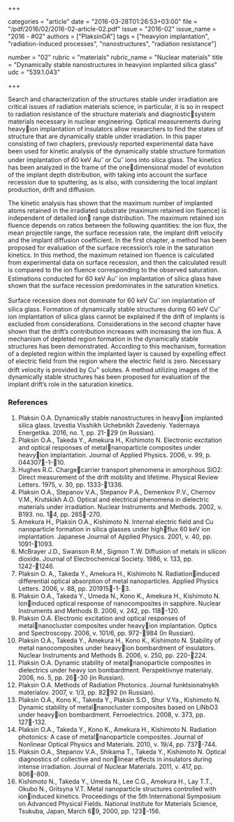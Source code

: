 +++

categories = "article"
date = "2016-03-28T01:26:53+03:00"
file = "/pdf/2016/02/2016-02-article-02.pdf"
issue = "2016-02"
issue_name = "2016 - #02"
authors = ["PlaksinOA"]
tags = ["heavyion implantation", "radiation-induced processes", "nanostructures", "radiation resistance"]

number = "02"
rubric = "materials"
rubric_name = "Nuclear materials"
title = "Dynamically stable nanostructures in heavyion implanted silica glass"
udc = "539.1.043"


+++


Search and characterization of the structures stable under irradiation are critical issues of radiation materials science, in particular, it is so in respect to radiation resistance of the structure materials and diagnosticsystem materials necessary in nuclear engineering. 
Optical measurements during heavyion implantation of insulators allow researchers to find the states of structure that are dynamically stable under irradiation. 
In this paper consisting of two chapters, previously reported experimental data have been used for kinetic analysis of the dynamically stable structure formation under implantation of 60 keV Au<sup>–</sup> or Cu<sup>–</sup> ions into silica glass. 
The kinetics has been analyzed in the frame of the onedimensional model of evolution of the implant depth distribution, with taking into account the surface recession due to sputtering, as is also, with considering the local implant production, drift and diffusion.

The kinetic analysis has shown that the maximum number of implanted atoms retained in the irradiated substrate (maximum retained ion fluence) is independent of detailed ion range distribution. 
The maximum retained ion fluence depends on ratios between the following quantities: the ion flux, the mean projectile range, the surface recession rate, the implant drift velocity and the implant diffusion coefficient. 
In the first chapter, a method has been proposed for evaluation of the surface recession’s role in the saturation kinetics.
In this method, the maximum retained ion fluence is calculated from experimental data on surface recession, and then the calculated result is compared to the ion fluence corresponding to the observed saturation. Estimations conducted for 60 keV Au<sup>–</sup> ion implantation of silica glass have shown that the surface recession predominates in the saturation kinetics.

Surface recession does not dominate for 60 keV Cu<sup>–</sup> ion implantation of silica glass.
Formation of dynamically stable structures during 60 keV Cu<sup>–</sup> ion implantation of silica glass cannot be explained if the drift of implants is excluded from considerations. 
Considerations in the second chapter have shown that the drift’s contribution increases with increasing the
ion flux. 
A mechanism of depleted region formation in the dynamically stable structures
has been demonstrated. 
According to this mechanism, formation of a depleted region within the implanted layer is caused by expelling effect of electric field from the region where the electric field is zero. 
Necessary drift velocity is provided by Cu<sup>+</sup> solutes. 
A method utilizing images of the dynamically stable structures has been proposed for evaluation of the implant drift’s role in the saturation kinetics.

### References

1. Plaksin O.A. Dynamically stable nanostructures in heavyion implanted silica glass. Izvestia Visshikh Uchebnikh Zavedeniy. Yadernaya Energetika. 2016, no. 1, pp. 21-29 (in Russian).
2. Plaksin O.A., Takeda Y., Amekura H., Kishimoto N. Electronic excitation and optical responses of metalnanoparticle composites under heavyion implantation. Journal of Applied Physics. 2006, v. 99, p. 044307-1-10.
3. Hughes R.C. Chargecarrier transport phenomena in amorphous SiO2: Direct measurement of the drift mobility and lifetime. Physical Review Letters. 1975, v. 30, pp. 1333-1336.
4. Plaksin O.A., Stepanov V.A., Stepanov P.A., Demenkov P.V., Chernov V.M., Krutskikh A.O. Optical and electrical phenomena in dielectric materials under irradiation. Nuclear Instruments and Methods. 2002, v. B193. no. 14, pp. 265-270.
5. Amekura H., Plaksin O.A., Kishimoto N. Internal electric field and Cu nanoparticle formation in silica glasses under highflux 60 keV ion implantation. Japanese Journal of Applied Physics. 2001, v. 40, pp. 1091-1093.
6. McBrayer J.D., Swanson R.M., Sigmon T.W. Diffusion of metals in silicon dioxide. Journal of Electrochemical Society. 1986, v. 133, pp. 1242-1246.
7. Plaksin O. A., Takeda Y., Amekura H., Kishimoto N. Radiationinduced differential optical absorption of metal nanoparticles. Applied Physics Letters. 2006, v. 88, pp. 201915-1-3.
8. Plaksin O.A., Takeda Y., Umeda N., Kono K., Amekura H., Kishimoto N. Ioninduced optical response of nanocomposites in sapphire. Nuclear Instruments and Methods B. 2006, v. 242, pp. 118-120.
9. Plaksin O.A. Electronic excitation and optical responses of metalnanocluster composites under heavyion implantation. Optics and Spectroscopy. 2006, v. 101/6, pp. 972-984 (In
Russian).
10. Plaksin O.A., Takeda Y., Amekura H., Kono K., Kishimoto N. Stability of metal nanocomposites under heavyion bombardment of insulators. Nuclear Instruments and Methods B. 2006, v. 250, pp. 220-224.
11. Plaksin O.A. Dynamic stability of metalnanoparticle composites in dielectrics under heavy ion bombardment. Perspektivnye materialy. 2006, no. 5, pp. 26-30 (in Russian).
12. Plaksin O.A. Methods of Radiation Photonics. Journal funktsionalnykh materialov. 2007, v. 1/3, pp. 8292 (in Russian).
13. Plaksin O.A., Kono K., Takeda Y., Plaksin S.O., Shur V.Ya., Kishimoto N. Dynamic stability of metalnanocluster composites based on LiNbO3 under heavyion bombardment. Ferroelectrics. 2008, v. 373, pp. 127-132.
14. Plaksin O.A., Takeda Y., Kono K., Amekura H., Kishimoto N. Radiation photonics: A case of metalnanoparticle composites. Journal of Nonlinear Optical Physics and Materials. 2010, v. 19/4, pp. 737-744.
15. Plaksin O.A., Stepanov V.A., Shikama T., Takeda Y., Kishimoto N. Optical diagnostics of collective and nonlinear effects in insulators during intense irradiation. Journal of Nuclear Materials. 2011, v. 417, pp. 806-809.
16. Kishimoto N., Takeda Y., Umeda N., Lee C.G., Amekura H., Lay T.T., Okubo N., Gritsyna V.T. Metal nanoparticle structures controlled with ioninduced kinetics. Proceedings of the 5th International Symposium on Advanced Physical Fields. National Institute for Materials Science, Tsukuba, Japan, March 69, 2000, pp. 123-156.